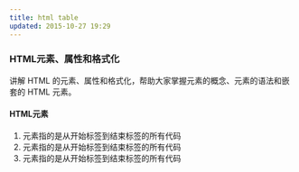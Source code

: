 ```yaml
---
title: html table
updated: 2015-10-27 19:29
---
```


### HTML元素、属性和格式化
讲解 HTML 的元素、属性和格式化，帮助大家掌握元素的概念、元素的语法和嵌套的 HTML 元素。
#### HTML元素
1. 元素指的是从开始标签到结束标签的所有代码
2. 元素指的是从开始标签到结束标签的所有代码
3. 元素指的是从开始标签到结束标签的所有代码